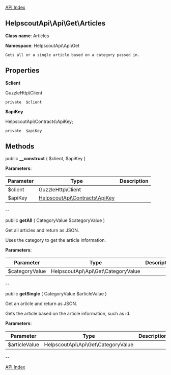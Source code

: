 [API Index](ApiIndex.md)


HelpscoutApi\Api\Get\Articles
---------------


**Class name**: Articles

**Namespace**: HelpscoutApi\Api\Get







    Gets all or a single article based on a category passed in.

    





Properties
----------


**$client**

GuzzleHttp\Client



    private  $client






**$apiKey**

HelpscoutApi\Contracts\ApiKey;



    private  $apiKey






Methods
-------


public **__construct** (  $client,  $apiKey )











**Parameters**:

| Parameter | Type | Description |
|-----------|------|-------------|
| $client | GuzzleHttp\Client |  |
| $apiKey | [HelpscoutApi\Contracts\ApiKey](HelpscoutApi-Contracts-ApiKey.md) |  |

--

public **getAll** ( CategoryValue $categoryValue )


Get all articles and return as JSON.

Uses the category to get the article information.






**Parameters**:

| Parameter | Type | Description |
|-----------|------|-------------|
| $categoryValue | HelpscoutApi\Api\Get\CategoryValue |  |

--

public **getSingle** ( CategoryValue $articleValue )


Get an article and return as JSON.

Gets the article based on the article information, such as id.






**Parameters**:

| Parameter | Type | Description |
|-----------|------|-------------|
| $articleValue | HelpscoutApi\Api\Get\CategoryValue |  |

--

[API Index](ApiIndex.md)
